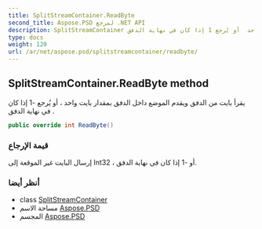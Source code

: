 ```yaml
---
title: SplitStreamContainer.ReadByte
second_title: Aspose.PSD لمرجع .NET API
description: SplitStreamContainer طريقة. يقرأ بايت من الدفق ويقدم الموضع داخل الدفق بمقدار بايت واحد  أو يُرجع 1 إذا كان في نهاية الدفق .
type: docs
weight: 120
url: /ar/net/aspose.psd/splitstreamcontainer/readbyte/
---
```

## SplitStreamContainer.ReadByte method

يقرأ بايت من الدفق ويقدم الموضع داخل الدفق بمقدار بايت واحد ، أو يُرجع -1 إذا كان في نهاية الدفق .

```csharp
public override int ReadByte()
```

### قيمة الإرجاع

إرسال البايت غير الموقعة إلى Int32 ، أو -1 إذا كان في نهاية الدفق.

### أنظر أيضا

* class [SplitStreamContainer](../)
* مساحة الاسم [Aspose.PSD](../../splitstreamcontainer/)
* المجسم [Aspose.PSD](../../../)


